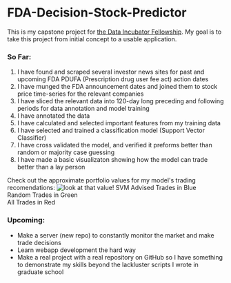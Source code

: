 # FDA-Decision-Stock-Predictor
This is my capstone project for [the Data Incubator Fellowship](https://www.thedataincubator.com/fellowship.html). 
My goal is to take this project from initial concept to a usable application. 
### So Far:
1. I have found and scraped several investor news sites for past and upcoming FDA PDUFA (Prescription drug user fee act) action dates
1. I have munged the FDA announcement dates and joined them to stock price time-series for the relevant companies
1. I have sliced the relevant data into 120-day long preceding and following periods for data annotation and model training
1. I have annotated the data
1. I have calculated and selected important features from my training data
1. I have selected and trained a classification model (Support Vector Classifier)
1. I have cross validated the model, and verified it preforms better than random or majority case guessing
1. I have made a basic visualizaton showing how the model can trade better than a lay person

Check out the approximate portfolio values for my model's trading recomendations:
![look at that value!](https://i.imgur.com/0jmjKXH.png)
SVM Advised Trades in Blue<br>Random Trades in Green<br>All Trades in Red

### Upcoming:
* Make a server (new repo) to constantly monitor the market and make trade decisions
* Learn webapp development the hard way
* Make a real project with a real repository on GitHub so I have something to demonstrate my skills beyond the lackluster scripts I wrote in graduate school
